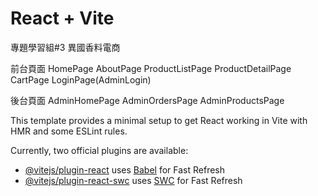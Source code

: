 # React + Vite

專題學習組#3 異國香料電商

前台頁面
HomePage
AboutPage
ProductListPage
 ProductDetailPage
CartPage
LoginPage(AdminLogin)

後台頁面
AdminHomePage
AdminOrdersPage
AdminProductsPage


This template provides a minimal setup to get React working in Vite with HMR and some ESLint rules.

Currently, two official plugins are available:

- [@vitejs/plugin-react](https://github.com/vitejs/vite-plugin-react/blob/main/packages/plugin-react/README.md) uses [Babel](https://babeljs.io/) for Fast Refresh
- [@vitejs/plugin-react-swc](https://github.com/vitejs/vite-plugin-react-swc) uses [SWC](https://swc.rs/) for Fast Refresh
